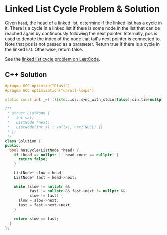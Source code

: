 # Linked List Cycle Problem & Solution

Given `head`, the head of a linked list, determine if the linked list has a cycle in it.
There is a cycle in a linked list if there is some node in the list that can be reached again by continuously following the next pointer.
Internally, pos is used to denote the index of the node that tail's next pointer is connected to.
Note that pos is not passed as a parameter.
Return true if there is a cycle in the linked list.
Otherwise, return false.

See the [linked list cycle problem on LeetCode](https://leetcode.com/problems/linked-list-cycle).

## C++ Solution

```cpp
#pragma GCC optimize("Ofast")
#pragma GCC optimization("unroll-loops")

static const int _=[](){std::ios::sync_with_stdio(false);cin.tie(nullptr);cout.tie(nullptr);return 0;}();

/**
 * struct ListNode {
 *   int val;
 *   ListNode *next;
 *   ListNode(int x) : val(x), next(NULL) {}
 * };
 */
class Solution {
public:
  bool hasCycle(ListNode *head) {
    if (head == nullptr || head->next == nullptr) {
      return false;
    }

    ListNode* slow = head;
    ListNode* fast = head->next;

    while (slow != nullptr &&
           fast != nullptr && fast->next != nullptr &&
           slow != fast) {
      slow = slow->next;
      fast = fast->next->next;
    }

    return slow == fast;
  }
};
```
